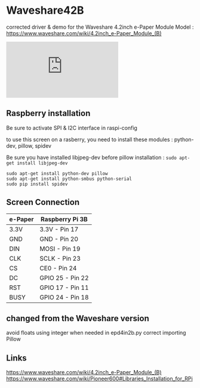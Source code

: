 # Waveshare42B
corrected driver &amp; demo for the Waveshare 4.2inch e-Paper Module
Model : https://www.waveshare.com/wiki/4.2inch_e-Paper_Module_(B)

![WaveShare Module](https://www.waveshare.com/w/thumb.php?f=4.2inch-e-paper-module-b-3.jpg&width=300)


## Raspberry installation

Be sure to activate SPI & I2C interface in raspi-config

to use this screen on a rasberry, you need to install these modules : python-dev, pillow, spidev

Be sure you have installed libjpeg-dev before pillow installation :
`sudo apt-get install libjpeg-dev`

```
sudo apt-get install python-dev pillow
sudo apt-get install python-smbus python-serial
sudo pip install spidev
```

## Screen Connection

|e-Paper|Raspberry Pi 3B|
|---|---|
|3.3V   |   3.3V - Pin 17   |
|GND  |     GND  - Pin 20 |  
|DIN   |    MOSI - Pin 19  | 
|CLK    |   SCLK - Pin 23   |
|CS    |    CE0  - Pin 24   |
|DC  |      GPIO 25 - Pin 22|   
|RST    |   GPIO 17 - Pin 11  | 
|BUSY   |   GPIO 24 - Pin 18   |

## changed from the Waveshare version
avoid floats using integer when needed in epd4in2b.py
correct importing Pillow

## Links

https://www.waveshare.com/wiki/4.2inch_e-Paper_Module_(B)
https://www.waveshare.com/wiki/Pioneer600#Libraries_Installation_for_RPi
